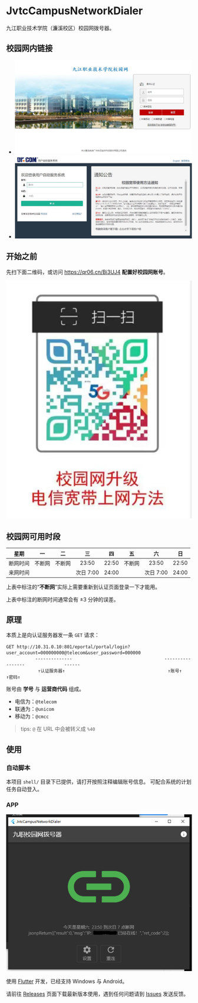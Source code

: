 # JvtcCampusNetworkDialer

九江职业技术学院（濂溪校区）校园网拨号器。

## 校园网内链接

- [![九江职业技术学院校园网身份认证](./img/九江职业技术学院校园网身份认证.jpg)](http://10.31.0.10/a79.htm)
- [![Dr.COM用户自助服务系统](./img/Dr.COM用户自助服务系统.jpg)](http://10.31.0.11:8080/Self)

## 开始之前

先扫下面二维码，或访问 <https://qr06.cn/Bi3UJ4> **配置好校园网账号**。

![](./img/扫一扫查看电信宽带上网方法.jpg)

## 校园网可用时段

|  星期  |  一  |  二  |    三    |   四   |  五  |    六    |   日   |
|:----:|:---:|:---:|:-------:|:-----:|:---:|:-------:|:-----:|
| 断网时间 | 不断网 | 不断网 |  23:50  | 22:50 | 不断网 |  23:50  | 22:50 |
| 来网时间 |     |     | 次日 7:00 | 24:00 |     | 次日 7:00 | 24:00 |

上表中标注的“**不断网**”实际上需要重新到认证页面登录一下才能用。

上表中标注的断网时间通常会有 ±3 分钟的误差。

## 原理

本质上是向认证服务器发一条 `GET` 请求：

```text
GET http://10.31.0.10:801/eportal/portal/login?user_account=000000000@telecom&user_password=000000
           --------------                                   -----------------               ------
            ↑认证服务器↑                                       ↑账号↑                        ↑密码↑
```

账号由 **学号** 与 **运营商代码** 组成。

- 电信为：`@telecom`
- 联通为：`@unicom`
- 移动为：`@cmcc`

> tips: `@` 在 URL 中会被转义成 `%40`

## 使用

### 自动脚本

本项目 `shell/` 目录下已提供，请打开按照注释编辑账号信息。
可配合系统的计划任务自动登入。

### APP

![](./img/demo.png)

使用 [Flutter](https://flutter.cn/docs/get-started/install) 开发，已经支持 Windows 与 Android。

请前往 [Releases](https://github.com/Yue-plus/JvtcCampusNetworkDialer/releases)
页面下载最新版本使用，遇到任何问题请到 [Issues](https://github.com/Yue-plus/JvtcCampusNetworkDialer/issues/new)
发送反馈。
